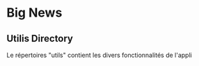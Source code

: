 # Big News

## Utilis Directory

Le répertoires "utils" contient les divers fonctionnalités de l'appli
